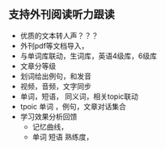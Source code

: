 ## 支持外刊阅读听力跟读
- 优质的文本转人声？？？
- 外刊pdf等文档导入，
- 与单词库联动，生词库，英语4级库，6级库
- 文章分等级
- 划词给出例句，和发音
- 视频，音频，文字同步
- 单词，短语， 同义词，相关topic联动
- tpoic  单词 ，例句，文章对话集合
- 学习效果分析回馈
    - 记忆曲线，
    - 单词 短语 熟练度，